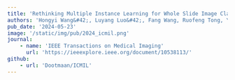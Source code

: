 ```yaml
---
title: 'Rethinking Multiple Instance Learning for Whole Slide Image Classification: A Bag-Level Classifier is a Good Instance-Level Teacher'
authors: 'Hongyi Wang&#42;, Luyang Luo&#42;, Fang Wang, Ruofeng Tong, Yen-Wei Chen, Hongjie Hu, Lanfen Lin#, Hao Chen#'
pub_date: '2024-05-23'
image: '/static/img/pub/2024_icmil.png'
journal:
    - name: 'IEEE Transactions on Medical Imaging'
      url: 'https://ieeexplore.ieee.org/document/10538113/'
github:
    - url: 'Dootmaan/ICMIL'
---
```

